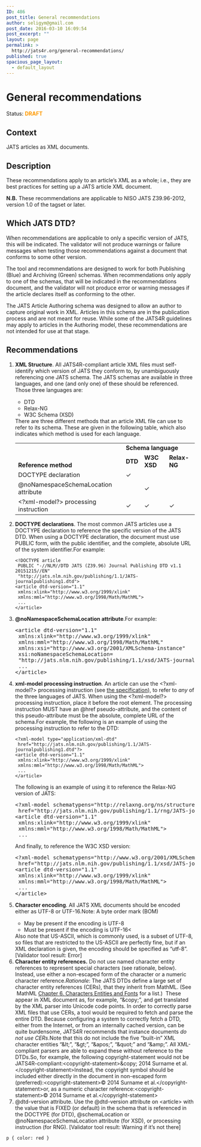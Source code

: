 ```yaml
---
ID: 486
post_title: General recommendations
author: seligym@gmail.com
post_date: 2016-03-10 16:09:54
post_excerpt: ""
layout: page
permalink: >
  http://jats4r.org/general-recommendations/
published: true
spacious_page_layout:
  - default_layout
---
```

<h1 class="rec-heading">General recommendations</h1>
<span class="status">Status: <span style="color: #ff9900;"><strong>DRAFT</strong></span></span>
<h2>Context</h2>
JATS articles as XML documents.
<h2>Description</h2>
These recommendations apply to an article’s XML as a whole; i.e., they are best practices for setting up a JATS article XML document.

<strong>N.B.</strong> These recommendations are applicable to NISO JATS Z39.96-2012, version 1.0 of the tagset or later.
<h2>Which JATS DTD?</h2>
When recommendations are applicable to only a specific version of JATS, this will be indicated. The validator will not produce warnings or failure messages when testing those recommendations against a document that conforms to some other version.

The tool and recommendations are designed to work for both Publishing (Blue) and Archiving (Green) schemas. When recommendations only apply to one of the schemas, that will be indicated in the recommendations document, and the validator will not produce error or warning messages if the article declares itself as conforming to the other.

The JATS Article Authoring schema was designed to allow an author to capture original work in XML. Articles in this schema are in the publication process and are not meant for reuse. While some of the JATS4R guidelines may apply to articles in the Authoring model, these recommendations are not intended for use at that stage.
<h2>Recommendations</h2>
<ol>
	<li><strong>XML Structure</strong>. All JATS4R-compliant article XML files must self-identify which version of JATS they conform to, by unambiguously referencing one JATS schema. The JATS schemas are available in three languages, and one (and only one) of these should be referenced. Those three languages are:
<ul style="margin-top: 15px;">
	<li>DTD</li>
	<li>Relax-NG</li>
	<li>W3C Schema (XSD)</li>
</ul>
There are three different methods that an article XML file can use to refer to its schema. These are given in the following table, which also indicates which method is used for each language.
<table>
<tbody>
<tr>
<td style="vertical-align: bottom;" rowspan="2"><b>Reference method</b></td>
<td colspan="3"><b>Schema language</b></td>
</tr>
<tr>
<td><b>DTD</b></td>
<td><b>W3C XSD</b></td>
<td><b>Relax-NG</b></td>
</tr>
<tr>
<td>DOCTYPE declaration</td>
<td>✓</td>
<td></td>
<td></td>
</tr>
<tr>
<td>@noNamespaceSchemaLocation attribute</td>
<td></td>
<td>✓</td>
<td></td>
</tr>
<tr>
<td>&lt;?xml-model?&gt; processing instruction</td>
<td>✓</td>
<td>✓</td>
<td>✓</td>
</tr>
</tbody>
</table>
</li>
	<li><strong>DOCTYPE declarations</strong>. The most common JATS articles use a DOCTYPE declaration to reference the specific version of the JATS DTD. When using a DOCTYPE declaration, the document must use PUBLIC form, with the public identifier, and the complete, absolute URL of the system identifier.For example:
<pre><code class='language-markup'>&lt;!DOCTYPE article
 PUBLIC "-//NLM//DTD JATS (Z39.96) Journal Publishing DTD v1.1 20151215//EN"
 "http://jats.nlm.nih.gov/publishing/1.1/JATS-journalpublishing1.dtd"&gt;
&lt;article dtd-version="1.1" 
 xmlns:xlink="http://www.w3.org/1999/xlink"
 xmlns:mml="http://www.w3.org/1998/Math/MathML"&gt;
 ...
&lt;/article&gt;</code></pre>
</li>
	<li><strong>@noNamespaceSchemaLocation attribute</strong>.For example:
<pre>&lt;article dtd-version="1.1" 
 xmlns:xlink="http://www.w3.org/1999/xlink"
 xmlns:mml="http://www.w3.org/1998/Math/MathML"
 xmlns:xsi="http://www.w3.org/2001/XMLSchema-instance"
 xsi:noNamespaceSchemaLocation=
 "http://jats.nlm.nih.gov/publishing/1.1/xsd/JATS-journalpublishing1.xsd"&gt;
 ...
&lt;/article&gt;
</pre>
</li>
	<li><strong>xml-model processing instruction</strong>. An article can use the &lt;?xml-model?&gt; processing instruction (see <a href="http://www.w3.org/XML/2010/01/xml-model/" target="_blank">the specification</a>), to refer to <i><span style="font-weight: 400;">any</span></i> of the three languages of JATS. When using the &lt;?xml-model?&gt; processing instruction, place it before the root element. The processing instruction MUST have an @href pseudo-attribute, and the content of this pseudo-attribute must be the absolute, complete URL of the schema.For example, the following is an example of using the processing instruction to refer to the DTD:
<pre><code class='language-markup'>&lt;?xml-model type="application/xml-dtd"
 href="http://jats.nlm.nih.gov/publishing/1.1/JATS-journalpublishing1.dtd"?&gt;
&lt;article dtd-version="1.1" 
 xmlns:xlink="http://www.w3.org/1999/xlink"
 xmlns:mml="http://www.w3.org/1998/Math/MathML"&gt;
 ...
&lt;/article&gt;</code>
</pre>
The following is an example of using it to reference the Relax-NG version of JATS:
<pre>&lt;?xml-model schematypens="http://relaxng.org/ns/structure/1.0"
 href="http://jats.nlm.nih.gov/publishing/1.1/rng/JATS-journalpublishing1.rng"?&gt;
&lt;article dtd-version="1.1" 
 xmlns:xlink="http://www.w3.org/1999/xlink"
 xmlns:mml="http://www.w3.org/1998/Math/MathML"&gt;
 ...
</pre>
And finally, to reference the W3C XSD version:
<pre>&lt;?xml-model schematypens="http://www.w3.org/2001/XMLSchema"
 href="http://jats.nlm.nih.gov/publishing/1.1/xsd/JATS-journalpublishing1.xsd"?&gt;
&lt;article dtd-version="1.1" 
 xmlns:xlink="http://www.w3.org/1999/xlink"
 xmlns:mml="http://www.w3.org/1998/Math/MathML"&gt;
 ...
&lt;/article&gt;
</pre>
</li>
	<li><strong>Character encoding</strong>. All JATS XML documents should be encoded either as UTF-8 or UTF-16.Note: A byte order mark (BOM)
<ul style="margin-top: 15px;">
	<li>May be present if the encoding is UTF-8</li>
	<li>Must be present if the encoding is UTF-16&lt;</li>
</ul>
Also note that US-ASCII, which is commonly used, is a subset of UTF-8, so files that are restricted to the US-ASCII are perfectly fine, but if an XML declaration is given, the encoding should be specified as “utf-8”. [Validator tool result: Error]</li>
	<li><strong>Character entity references.</strong> Do not use named character entity references to represent special characters (see rationale, below). Instead, use either a non-escaped form of the character or a numeric character reference.<i>Rationale</i>: The JATS DTDs define a large set of character entity references (CERs), that they inherit from MathML. (See  MathML <a href="http://www.w3.org/TR/MathML2/chapter6.html">Chapter 6. Characters Entities and Fonts</a> for a list.)  These appear in XML document as, for example, “&amp;copy;”, and get translated by the XML parser into Unicode code points. In order to correctly parse XML files that use CERs, a tool would be required to fetch and parse the entire DTD. Because configuring a system to correctly fetch a DTD, either from the Internet, or from an internally cached version, can be quite burdensome, JATS4R recommends that instance documents <i>do not use CERs</i>.Note that this do not include the five “built-in” XML character entities <span style="font-weight: 400;"> “&amp;lt;”, “&amp;gt;”, “&amp;apos;”, “&amp;quot;” and “&amp;amp;”</span>. All XML-compliant parsers are able to expand these without reference to the DTDs.So, for example, the following copyright-statement would not be JATS4R-compliant:&lt;copyright-statement&gt;&amp;copy; 2014 Surname et al.&lt;/copyright-statement&gt;Instead, the copyright symbol should be included either directly in the document in non-escaped form (preferred):&lt;copyright-statement&gt;© 2014 Surname et al.&lt;/copyright-statement&gt;or, as a numeric character reference:&lt;copyright-statement&gt;© 2014 Surname et al.&lt;/copyright-statement&gt;</li>
	<li>@dtd-version attribute. Use the @dtd-version attribute on &lt;article&gt; with the value that is FIXED (or default) in the schema that is referenced in the DOCTYPE (for DTD), @schemaLocation or @noNamespaceSchemaLocation attribute (for XSD), or processing instruction (for RNG). [Validator tool result: Warning if it’s not there]</li>
</ol>

<pre><code class="language-markup">p { color: red }</code></pre>